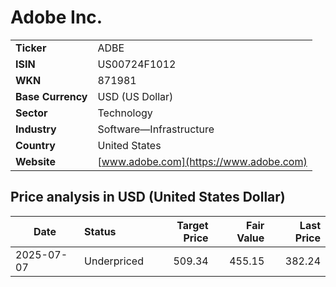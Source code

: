 # Adobe Inc.

|                   |                                                             |
|-------------------|-------------------------------------------------------------|
| **Ticker**        | ADBE                                                        |
| **ISIN**          | US00724F1012                                                |
| **WKN**           | 871981                                                      |
| **Base Currency** | USD (US Dollar)                                             |
| **Sector**        | Technology                                                  |
| **Industry**      | Software—Infrastructure                                     |
| **Country**       | United States                                               |
| **Website**       | [www.adobe.com](https://www.adobe.com)                      |

## Price analysis in USD (United States Dollar)
| Date       | Status            | Target Price | Fair Value | Last Price |
| ---------- | :---------------- | -----------: | ---------: | ---------: |
| 2025-07-07 | Underpriced       |       509.34 |     455.15 |     382.24 |
